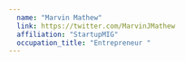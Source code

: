 ```yaml
---
  name: "Marvin Mathew"
  link: https://twitter.com/MarvinJMathew
  affiliation: "StartupMIG"
  occupation_title: "Entrepreneur "
---
```

